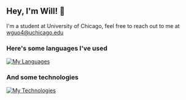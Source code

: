 ## Hey, I'm Will! 👋

I'm a student at University of Chicago, feel free to reach out to me at wguo4@uchicago.edu

### Here's some languages I've used
[![My Languages](https://skillicons.dev/icons?i=cpp,python,ts,js,java,cs,graphql)](https://skillicons.dev)

### And some technologies
[![My Technologies](https://skillicons.dev/icons?i=react,next,postgres,prisma,nodejs,linux,git,gcp,aws,docker,gatsby)](https://skillicons.dev)

